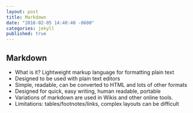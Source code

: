 ```yaml
---
layout: post
title: Markdown
date: "2016-02-05 14:40:40 -0600"
categories: jekyll
published: true
---
```



## Markdown

* What is it? Lightweight markup language for formatting plain text
* Designed to be used with plain text editors
* Simple, readable, can be converted to HTML and lots of other formats
* Designed for quick, easy writing, human readable, portable
* Variations of markdown are used in Wikis and other online tools.
* Limitations: tables/footnotes/links, complex layouts can be difficult
